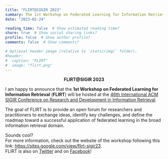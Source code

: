 ```yaml
---
title: "FLIRT@SIGIR 2023"
summary: The 1st Workshop on Federated Learning for Information Retrieval
date: "2023-02-24"

reading_time: false  # Show estimated reading time?
share: true  # Show social sharing links?
profile: false  # Show author profile?
comments: false  # Show comments?

# Optional header image (relative to `static/img/` folder).
#header:
#  caption: "FLIRT"
#  image: "flirt.png"
---
```


<center><b>FLIRT@SIGIR 2023</b></center>

I am happy to announce that the **1st Workshop on Federated Learning for Information Retrieval** (**FLIRT**) will be hosted at the <a href="https://sigir.org/sigir2023/" target="_blank">46th International ACM SIGIR Conference on Research and Development in Information Retrieval</a>.

The goal of FLIRT is to provide an open forum for researchers and practitioners to exchange ideas, identify key challenges, and define the roadmap toward a successful application of federated learning in the broad information retrieval domain.

Sounds cool?<br/>
For more information, check out the website of the workshop following this link: <a href="https://sites.google.com/view/flirt-sigir23" target="_blank">https://sites.google.com/view/flirt-sigir23</a>.<br/>
FLIRT is also on <a href="https://twitter.com/flirtsigir" target="_blank">Twitter</a> and on <a href="https://www.facebook.com/flirtworkshop" target="_blank">Facebook</a>!